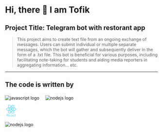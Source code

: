 # Hi, there 🙌 I am Tofik 

## Project Title: Telegram bot with restorant app
> This project aims to create text file from an ongoing exchange of messages. Users can submit individual or multiple separate messages, which the bot will gather and subsequently deliver in the form of a .txt file. This bot is beneficial for various purposes, including facilitating note-taking for students and aiding media reporters in aggregating information... etc.
---

<h2 align="left">The code is written by </h2>

###

<div align="left">
  <img src="https://cdn.jsdelivr.net/gh/devicons/devicon/icons/javascript/javascript-original.svg" height="40" alt="javascript logo"  />
  <img width="12" />
  <img src="https://cdn.jsdelivr.net/gh/devicons/devicon/icons/nodejs/nodejs-original.svg" height="40" alt="nodejs logo"  />
  <img width="12" />

<p align="left"> <a href="https://reactjs.org/" target="_blank" rel="noreferrer"> 
  <img src="https://raw.githubusercontent.com/devicons/devicon/master/icons/react/react-original-wordmark.svg" alt="react" width="40" height="40"/> </a> 
</p>
<img src="https://cdn.jsdelivr.net/gh/devicons/devicon/icons/nodejs/reactjs-original.svg" height="40" alt="nodejs logo"  />
  <img width="12" />
</div>

###
